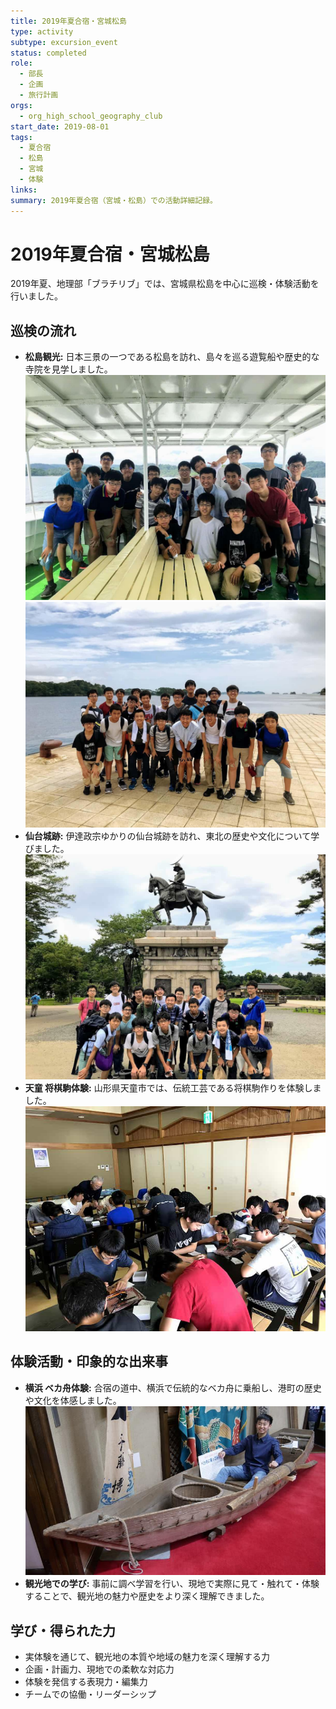 ```yaml
---
title: 2019年夏合宿・宮城松島
type: activity
subtype: excursion_event
status: completed
role:
  - 部長
  - 企画
  - 旅行計画
orgs:
  - org_high_school_geography_club
start_date: 2019-08-01
tags:
  - 夏合宿
  - 松島
  - 宮城
  - 体験
links: 
summary: 2019年夏合宿（宮城・松島）での活動詳細記録。
---
```


# 2019年夏合宿・宮城松島

2019年夏、地理部「ブラチリブ」では、宮城県松島を中心に巡検・体験活動を行いました。

## 巡検の流れ

- **松島観光:** 日本三景の一つである松島を訪れ、島々を巡る遊覧船や歴史的な寺院を見学しました。
  ![宮城 松島 2019年夏合宿 その1](../assets/miyagi_matsushima_2019summer_1.jpg)
  ![宮城 松島 2019年夏合宿 その2](../assets/miyagi_matsushima_2019summer_2.jpg)
- **仙台城跡:** 伊達政宗ゆかりの仙台城跡を訪れ、東北の歴史や文化について学びました。
  ![宮城 仙台城 2019年夏合宿](../assets/miyagi_sendaijo_2019summer.jpg)
- **天童 将棋駒体験:** 山形県天童市では、伝統工芸である将棋駒作りを体験しました。
  ![天童 将棋駒体験 2019年夏合宿](../assets/tendo_shogikoma_2019summer.jpg)

## 体験活動・印象的な出来事

- **横浜 ベカ舟体験:** 合宿の道中、横浜で伝統的なベカ舟に乗船し、港町の歴史や文化を体感しました。
  ![横浜 ベカ舟 2019年3月](../assets/yokohama_bekabune_201903.jpg)
- **観光地での学び:** 事前に調べ学習を行い、現地で実際に見て・触れて・体験することで、観光地の魅力や歴史をより深く理解できました。

## 学び・得られた力

- 実体験を通じて、観光地の本質や地域の魅力を深く理解する力
- 企画・計画力、現地での柔軟な対応力
- 体験を発信する表現力・編集力
- チームでの協働・リーダーシップ 